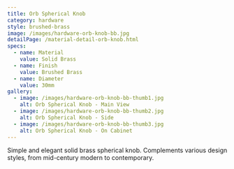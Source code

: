 ```yaml
---
title: Orb Spherical Knob
category: hardware
style: brushed-brass
image: /images/hardware-orb-knob-bb.jpg
detailPage: /material-detail-orb-knob.html
specs:
  - name: Material
    value: Solid Brass
  - name: Finish
    value: Brushed Brass
  - name: Diameter
    value: 30mm
gallery:
  - image: /images/hardware-orb-knob-bb-thumb1.jpg
    alt: Orb Spherical Knob - Main View
  - image: /images/hardware-orb-knob-bb-thumb2.jpg
    alt: Orb Spherical Knob - Side
  - image: /images/hardware-orb-knob-bb-thumb3.jpg
    alt: Orb Spherical Knob - On Cabinet
---
```


Simple and elegant solid brass spherical knob. Complements various design styles, from mid-century modern to contemporary.